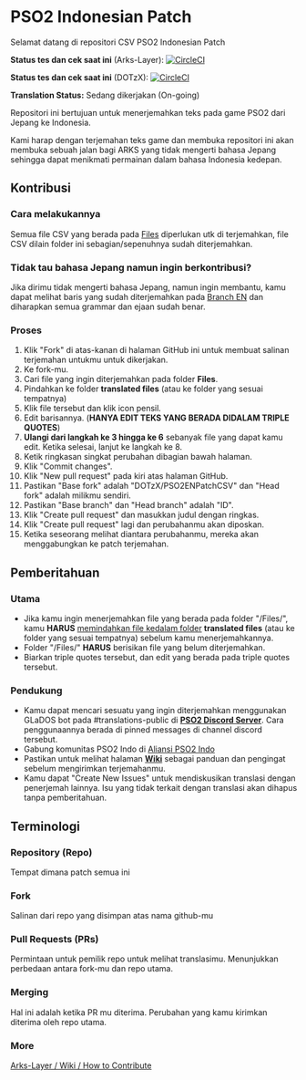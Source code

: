 # PSO2 Indonesian Patch
Selamat datang di repositori CSV PSO2 Indonesian Patch

**Status tes dan cek saat ini** (Arks-Layer): [![CircleCI](https://circleci.com/gh/Arks-Layer/PSO2ENPatchCSV/tree/ID.svg?style=svg)](https://circleci.com/gh/Arks-Layer/PSO2ENPatchCSV/tree/ID)

**Status tes dan cek saat ini** (DOTzX): [![CircleCI](https://circleci.com/gh/DOTzX/PSO2ENPatchCSV/tree/ID.svg?style=svg)](https://circleci.com/gh/DOTzX/PSO2ENPatchCSV/tree/ID)

**Translation Status:** Sedang dikerjakan (On-going)

Repositori ini bertujuan untuk menerjemahkan teks pada game PSO2 dari Jepang ke Indonesia.

Kami harap dengan terjemahan teks game dan membuka repositori ini akan membuka sebuah jalan bagi ARKS yang tidak mengerti bahasa Jepang sehingga dapat menikmati permainan dalam bahasa Indonesia kedepan.

## Kontribusi
### Cara melakukannya
Semua file CSV yang berada pada [Files] diperlukan utk di terjemahkan, file CSV dilain folder ini sebagian/sepenuhnya sudah diterjemahkan.

### Tidak tau bahasa Jepang namun ingin berkontribusi?
Jika dirimu tidak mengerti bahasa Jepang, namun ingin membantu, kamu dapat melihat baris yang sudah diterjemahkan pada [Branch EN] dan diharapkan semua grammar dan ejaan sudah benar.

### Proses
 1. Klik "Fork" di atas-kanan di halaman GitHub ini untuk membuat salinan terjemahan untukmu untuk dikerjakan.
 2. Ke fork-mu.
 3. Cari file yang ingin diterjemahkan pada folder **Files**.
 4. Pindahkan ke folder **translated files** (atau ke folder yang sesuai tempatnya)
 5. Klik file tersebut dan klik icon pensil.
 6. Edit barisannya. (**HANYA EDIT TEKS YANG BERADA DIDALAM TRIPLE QUOTES**)
 7. **Ulangi dari langkah ke 3 hingga ke 6** sebanyak file yang dapat kamu edit. Ketika selesai, lanjut ke langkah ke 8.
 8. Ketik ringkasan singkat perubahan dibagian bawah halaman.
 9. Klik "Commit changes".
 10. Klik "New pull request" pada kiri atas halaman GitHub.
 11. Pastikan "Base fork" adalah "DOTzX/PSO2ENPatchCSV" dan "Head fork" adalah milikmu sendiri.
 12. Pastikan "Base branch" dan "Head branch" adalah "ID".
 13. Klik "Create pull request" dan masukkan judul dengan ringkas.
 14. Klik "Create pull request" lagi dan perubahanmu akan diposkan.
 15. Ketika seseorang melihat diantara perubahanmu, mereka akan menggabungkan ke patch terjemahan.

## Pemberitahuan
### Utama
* Jika kamu ingin menerjemahkan file yang berada pada folder "/Files/", kamu **HARUS** [memindahkan file kedalam folder](https://github.com/blog/1436-moving-and-renaming-files-on-github) **translated files** (atau ke folder yang sesuai tempatnya) sebelum kamu menerjemahkannya.
* Folder "/Files/" **HARUS** berisikan file yang belum diterjemahkan.
* Biarkan triple quotes tersebut, dan edit yang berada pada triple quotes tersebut.

### Pendukung
* Kamu dapat mencari sesuatu yang ingin diterjemahkan menggunakan GLaDOS bot pada #translations-public di **[PSO2 Discord Server]**. Cara penggunaannya berada di pinned messages di channel discord tersebut.
* Gabung komunitas PSO2 Indo di [Aliansi PSO2 Indo]
* Pastikan untuk melihat halaman **[Wiki]** sebagai panduan dan pengingat sebelum mengirimkan terjemahanmu.
* Kamu dapat "Create New Issues" untuk mendiskusikan translasi dengan penerjemah lainnya. Isu yang tidak terkait dengan translasi akan dihapus tanpa pemberitahuan.

## Terminologi
### Repository (Repo)
Tempat dimana patch semua ini
### Fork
Salinan dari repo yang disimpan atas nama github-mu
### Pull Requests (PRs)
Permintaan untuk pemilik repo untuk melihat translasimu. Menunjukkan perbedaan antara fork-mu dan repo utama.
### Merging
Hal ini adalah ketika PR mu diterima. Perubahan yang kamu kirimkan diterima oleh repo utama.
### More
[Arks-Layer / Wiki / How to Contribute]

[Files]: https://github.com/DOTzX/PSO2ENPatchCSV/tree/ID/Files
[PSO2 Discord Server]: https://discord.gg/PSO2
[Aliansi PSO2 Indo]: https://discord.gg/ZZ28gVC
[Branch EN]: https://github.com/Arks-Layer/PSO2ENPatchCSV/tree/EN
[Wiki]: https://github.com/Arks-Layer/PSO2ENPatchCSV/wiki
[Arks-Layer / Wiki / How to Contribute]: https://github.com/Arks-Layer/PSO2ENPatchCSV/wiki/How-to-contribute